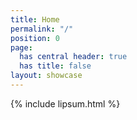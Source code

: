 ```yaml
---
title: Home
permalink: "/"
position: 0
page:
  has central header: true
  has title: false
layout: showcase
---
```


{% include lipsum.html %}
